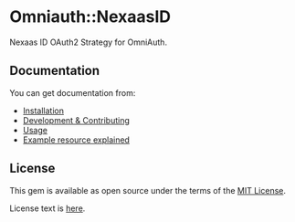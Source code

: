 # Omniauth::NexaasID

Nexaas ID OAuth2 Strategy for OmniAuth.

## Documentation

You can get documentation from:

- [Installation](https://github.com/myfreecomm/omniauth-nexaas_id/wiki)
- [Development & Contributing](https://github.com/myfreecomm/omniauth-nexaas_id/wiki/Development-&-Contributing)
- [Usage](https://github.com/myfreecomm/omniauth-nexaas_id/wiki/Usage)
- [Example resource explained](https://github.com/myfreecomm/omniauth-nexaas_id/wiki/Returned-resource)

## License

This gem is available as open source under the terms of the
[MIT License](http://opensource.org/licenses/MIT).

License text is
[here](https://github.com/myfreecomm/omniauth-nexaas_id/wiki/License).
